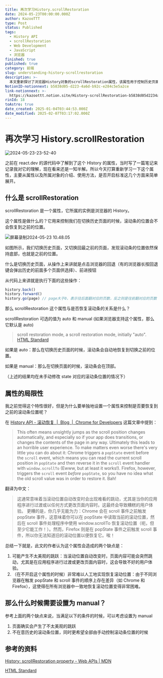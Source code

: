 ```yaml
---
title: 再次学习History.scrollRestoration
date: 2024-05-23T00:00:00.000Z
author: KazooTTT
type: Post
status: Published
tags:
  - History API
  - scrollRestoration
  - Web Development
  - JavaScript
  - 浏览器
finished: true
published: true
category: 前端
slug: understanding-history-scrollrestoration
description: >-
  本文重新探讨了浏览器History对象的scrollRestoration属性，该属性用于控制历史页面切换时滚动条是否恢复到之前的位置。scrollRestoration属性有两个可选值：auto和manual。当设置为auto时，滚动条会自动恢复到切换前的位置；若设置为manual，则滚动条保持在页面顶部。文章还讨论了该属性的局限性，包括可能导致的页面跳动和在不同浏览器中实现一致滚动恢复的困难。最后，文章建议在页面出现不美观跳跃或需要手动控制滚动条位置时，应将scrollRestoration设置为manual。
NotionID-notionnext: b5838d05-d223-4a6d-b92c-e284c5e5a2ce
link-notionnext: >-
  https://kazoottt.notion.site/History-scrollRestoration-b5838d05d2234a6db92ce284c5e5a2ce
rinId: 18
toAstro: true
date_created: 2025-01-04T03:44:53.000Z
date_modified: 2025-02-07T03:17:02.000Z
---
```


# 再次学习 History.scrollRestoration

![2024-05-23-23-52-40](https://pictures.kazoottt.top/2024/05/20240523-96faf635fa38b9f54a7567a75d91e46c.jpeg)

之前在 react.dev 的源代码中了解到了这个 HIstory 的属性，当时写了一篇笔记来记录我对它的理解，现在看来还是一知半解。所以今天打算重新学习一下这个属性，主要从属性以及所属对象的介绍、使用方法，是否开启标准这几个方面来简单展开。

## 什么是 scrollRestoration

scrollRestoration 是一个属性，它所属的实例是浏览器的 History。

这个属性是做什么的？它用来控制我们在切换历史页面的时候，滚动条的位置会不会恢复到之前的位置。

![屏幕录制2024-05-23 10.48.05](https://pictures.kazoottt.top/2024/05/20240523-247544493f4d8292bbac76db53881606.gif)

如图所示，我们切换历史页面，又切换回最之前的页面，发现滚动条的位置依然保持底部，也就是之前的位置。

什么是切换历史页面，从操作上来讲就是点击浏览器的回退（有的浏览器长按回退键会弹出历史的前面多个页面供选择）、前进按钮

从代码上来讲就是执行下面的这些操作：

```js
history.back()
history.forward()
history.go(page) // page大于0，表示往后面翻对应的页数，反之则是往前翻对应的页数
```

那么 scrollRestoration 这个属性与是否恢复滚动条的关系是什么？

scrollRestoration 可选的值为 auto 和 manual (如果浏览器支持这个属性，那么它默认是 auto)

> scroll restoration mode, a scroll restoration mode, initially "auto". [HTML Standard](https://html.spec.whatwg.org/multipage/browsing-the-web.html#she-scroll-restoration-mode)

如果是 auto：那么在切换历史页面的时候，滚动条会自动地恢复到切换之前的位置。

如果是 manual：那么在切换页面的时候，滚动条会在顶部。

（上述的结果均在未手动修改 state 对应的滚动条位置的情况下）

## 属性的局限性

我之前觉得这个特性很好，但是为什么要单独地设置一个属性来控制是否要恢复到之前的滚动条位置呢？

在 [History API - 滚动恢复  |  Blog  |  Chrome for Developers](https://developer.chrome.com/blog/history-api-scroll-restoration) 这篇文章中提到：

> This often means unsightly jumps as the scroll position changes automatically, and especially so if your app does transitions, or changes the contents of the page in any way. Ultimately this leads to an horrible user experience.
> To make matters even worse there's very little you can do about it: Chrome triggers a `popState` event before the `scroll` event, which means you can read the current scroll position in `popState` and then reverse it in the `scroll` event handler with `window.scrollTo` (Ewww, but at least it works!). Firefox, however, triggers the `scroll` event *before* `popState`, so you have no idea what the old scroll value was in order to restore it. Bah!

翻译为中文：

> 这通常意味着当滚动位置自动改变时会出现难看的跳动，尤其是当你的应用程序进行过渡或以任何方式更改页面内容时。这最终会导致糟糕的用户体验。
> 更糟的是，你几乎无能为力：Chrome 会在 scroll 事件之前触发 popState 事件，这意味着你可以在 popState 中读取当前的滚动位置，然后在 scroll 事件处理程序中使用 window.scrollTo 恢复滚动位置（呃，但至少它能工作！）。然而，Firefox 则是在 popState 事件之前触发 scroll 事件，所以你无法知道旧的滚动位置以便恢复它。唉！

总结一下就是，此文的作者认为这个属性会造成的两个缺点是：

1. 可能产生不太美观的跳跃：当滚动位置自动改变时，页面内容可能会突然跳动，尤其是在应用程序进行过渡或更改页面内容时，这会导致不好的用户体验。
2. （在不开启这个属性的时候）非常难以人工地实现恢复滚动位置：由于不同浏览器在触发 popState 和 scroll 事件的顺序上存在差异（如 Chrome 和 Firefox），这使得在所有浏览器中一致地恢复滚动位置变得非常困难。

## 那么什么时候需要设置为 manual？

参考上面的两个缺点来说，当满足以下的条件的时候，可以考虑设置为 manual

1. 页面确实会产生了不太美观的跳跃
2. 不在意历史的滚动条位置，同时更希望全部由手动控制滚动条位置的时候

## 参考的资料

[History: scrollRestoration property - Web APIs | MDN](https://developer.mozilla.org/en-US/docs/Web/API/History/scrollRestoration)

[HTML Standard](https://html.spec.whatwg.org/multipage/nav-history-apis.html#dom-history-scroll-restoration)

